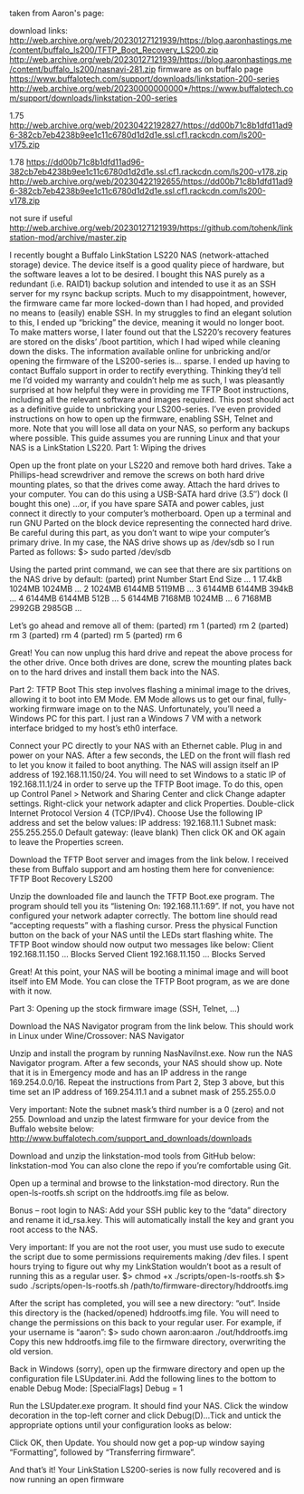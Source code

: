taken from Aaron's page:

download links:
http://web.archive.org/web/20230127121939/https://blog.aaronhastings.me/content/buffalo_ls200/TFTP_Boot_Recovery_LS200.zip
http://web.archive.org/web/20230127121939/https://blog.aaronhastings.me/content/buffalo_ls200/nasnavi-281.zip
firmware as on buffalo page https://www.buffalotech.com/support/downloads/linkstation-200-series
http://web.archive.org/web/20230000000000*/https://www.buffalotech.com/support/downloads/linkstation-200-series

1.75
http://web.archive.org/web/20230422192827/https://dd00b71c8b1dfd11ad96-382cb7eb4238b9ee1c11c6780d1d2d1e.ssl.cf1.rackcdn.com/ls200-v175.zip

1.78
https://dd00b71c8b1dfd11ad96-382cb7eb4238b9ee1c11c6780d1d2d1e.ssl.cf1.rackcdn.com/ls200-v178.zip
http://web.archive.org/web/20230422192655/https://dd00b71c8b1dfd11ad96-382cb7eb4238b9ee1c11c6780d1d2d1e.ssl.cf1.rackcdn.com/ls200-v178.zip

not sure if useful
http://web.archive.org/web/20230127121939/https://github.com/tohenk/linkstation-mod/archive/master.zip

I recently bought a Buffalo LinkStation LS220 NAS (network-attached storage) device. The device itself is a good quality piece of hardware, but the software leaves a lot to be desired. I bought this NAS purely as a redundant (i.e. RAID1) backup solution and intended to use it as an SSH server for my rsync backup scripts. Much to my disappointment, however, the firmware came far more locked-down than I had hoped, and provided no means to (easily) enable SSH. In my struggles to find an elegant solution to this, I ended up “bricking” the device, meaning it would no longer boot. To make matters worse, I later found out that the LS220’s recovery features are stored on the disks’ /boot partition, which I had wiped while cleaning down the disks. The information available online for unbricking and/or opening the firmware of the LS200-series is… sparse. I ended up having to contact Buffalo support in order to rectify everything. Thinking they’d tell me I’d voided my warranty and couldn’t help me as such, I was pleasantly surprised at how helpful they were in providing me TFTP Boot instructions, including all the relevant software and images required. This post should act as a definitive guide to unbricking your LS200-series. I’ve even provided instructions on how to open up the firmware, enabling SSH, Telnet and more. Note that you will lose all data on your NAS, so perform any backups where possible. This guide assumes you are running Linux and that your NAS is a LinkStation LS220. Part 1: Wiping the drives

Open up the front plate on your LS220 and remove both hard drives. Take a Phillips-head screwdriver and remove the screws on both hard drive mounting plates, so that the drives come away. Attach the hard drives to your computer. You can do this using a USB-SATA hard drive (3.5″) dock (I bought this one) …or, if you have spare SATA and power cables, just connect it directly to your computer’s motherboard. Open up a terminal and run GNU Parted on the block device representing the connected hard drive. Be careful during this part, as you don’t want to wipe your computer’s primary drive. In my case, the NAS drive shows up as /dev/sdb so I run Parted as follows: $> sudo parted /dev/sdb

Using the parted print command, we can see that there are six partitions on the NAS drive by default: (parted) print Number  Start   End     Size ... 1      17.4kB  1024MB  1024MB ... 2      1024MB  6144MB  5119MB ... 3      6144MB  6144MB  394kB ... 4      6144MB  6144MB  512B ... 5      6144MB  7168MB  1024MB ... 6      7168MB  2992GB  2985GB ...

Let’s go ahead and remove all of them: (parted) rm 1 (parted) rm 2 (parted) rm 3 (parted) rm 4 (parted) rm 5 (parted) rm 6


Great! You can now unplug this hard drive and repeat the above process for the other drive. Once both drives are done, screw the mounting plates back on to the hard drives and install them back into the NAS.



Part 2: TFTP Boot This step involves flashing a minimal image to the drives, allowing it to boot into EM Mode. EM Mode allows us to get our final, fully-working firmware image on to the NAS. Unfortunately, you’ll need a Windows PC for this part. I just ran a Windows 7 VM with a network interface bridged to my host’s eth0 interface.

Connect your PC directly to your NAS with an Ethernet cable. Plug in and power on your NAS. After a few seconds, the LED on the front will flash red to let you know it failed to boot anything. The NAS will assign itself an IP address of 192.168.11.150/24. You will need to set Windows to a static IP of 192.168.11.1/24 in order to serve up the TFTP Boot image. To do this, open up Control Panel > Network and Sharing Center and click Change adapter settings. Right-click your network adapter and click Properties. Double-click Internet Protocol Version 4 (TCP/IPv4). Choose Use the following IP address and set the below values: IP address: 192.168.11.1 Subnet mask: 255.255.255.0 Default gateway: (leave blank) Then click OK and OK again to leave the Properties screen.

Download the TFTP Boot server and images from the link below. I received these from Buffalo support and am hosting them here for convenience: TFTP Boot Recovery LS200

Unzip the downloaded file and launch the TFTP Boot.exe program. The program should tell you its “listening On: 192.168.11.1:69”. If not, you have not configured your network adapter correctly. The bottom line should read “accepting requests” with a flashing cursor. Press the physical Function button on the back of your NAS until the LEDs start flashing white. The TFTP Boot window should now output two messages like below: Client 192.168.11.150 ... Blocks Served Client 192.168.11.150 ... Blocks Served

Great! At this point, your NAS will be booting a minimal image and will boot itself into EM Mode. You can close the TFTP Boot program, as we are done with it now.


Part 3: Opening up the stock firmware image (SSH, Telnet, …)

Download the NAS Navigator program from the link below. This should work in Linux under Wine/Crossover: NAS Navigator

Unzip and install the program by running NasNaviInst.exe. Now run the NAS Navigator program. After a few seconds, your NAS should show up. Note that it is in Emergency mode and has an IP address in the range 169.254.0.0/16. Repeat the instructions from Part 2, Step 3 above, but this time set an IP address of 169.254.11.1 and a subnet mask of 255.255.0.0

Very important: Note the subnet mask’s third number is a 0 (zero) and not 255. Download and unzip the latest firmware for your device from the Buffalo website below: http://www.buffalotech.com/support_and_downloads/downloads

Download and unzip the linkstation-mod tools from GitHub below: linkstation-mod  You can also clone the repo if you’re comfortable using Git.

Open up a terminal and browse to the linkstation-mod directory. Run the open-ls-rootfs.sh script on the hddrootfs.img file as below.


Bonus – root login to NAS: Add your SSH public key to the “data” directory and rename it id_rsa.key. This will automatically install the key and grant you root access to the NAS.

Very important: If you are not the root user, you must use sudo to execute the script due to some permissions requirements making /dev files. I spent hours trying to figure out why my LinkStation wouldn’t boot as a result of running this as a regular user. $> chmod +x ./scripts/open-ls-rootfs.sh $> sudo ./scripts/open-ls-rootfs.sh /path/to/firmware-directory/hddrootfs.img

After the script has completed, you will see a new directory: “out“. Inside this directory is the (hacked/opened) hddrootfs.img file. You will need to change the permissions on this back to your regular user. For example, if your username is “aaron”: $> sudo chown aaron:aaron ./out/hddrootfs.img Copy this new hddrootfs.img file to the firmware directory, overwriting the old version.

Back in Windows (sorry), open up the firmware directory and open up the configuration file LSUpdater.ini. Add the following lines to the bottom to enable Debug Mode: [SpecialFlags] Debug = 1

Run the LSUpdater.exe program. It should find your NAS. Click the window decoration in the top-left corner and click Debug(D)…Tick and untick the appropriate options until your configuration looks as below:

Click OK, then Update. You should now get a pop-up window saying “Formatting”, followed by “Transferring firmware”.

And that’s it! Your LinkStation LS200-series is now fully recovered and is now running an open firmware
